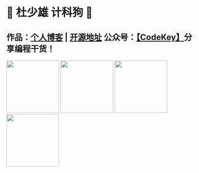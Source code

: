 # 💚 杜少雄 计科狗 💜 

## 作品：<a href="https://www.shaoxiongdu.top" target="_blank">个人博客</a> | <a href="https://github.com/ShaoxiongDu/ShaoxiongDu_Blog" target="_blank">开源地址</a>  公众号：<a href="https://raw.githubusercontent.com/ShaoxiongDu/ShaoxiongDu/main/CodeKey.jpg">【CodeKey】</a>分享编程干货！ 


<img align="" height="137px" src="https://github-readme-stats.vercel.app/api?username=shaoxiongdu&hide_title=true&hide_border=true&show_icons=true&include_all_commits=true&line_height=21&locale=cn&hide=issues,contribs" />

<img align="" height="137px" src="https://github-readme-stats.vercel.app/api/top-langs/?username=shaoxiongdu&hide_title=true&hide_border=true&layout=compact&bg_color=0,73FA79,73FDFF,D783FF&theme=graywhite&locale=cn" />


<img align="" height="137px" src="https://github-readme-stats.vercel.app/api?&line_height=21&hide_rank=true&&hide=issues,contribs&custom_title=统计&username=shaoxiongdu&show_icons=true&locale=cn&cache_seconds=1800&include_all_commits=true" />


<img align="" height="137px" src="https://github-readme-stats.vercel.app/api/top-langs/?&layout=compact&custom_title=分析&username=shaoxiongdu&&locale=cn" />

